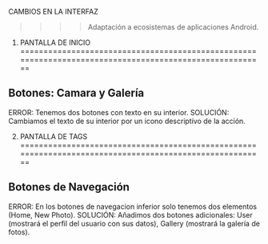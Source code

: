 
CAMBIOS EN LA INTERFAZ
>>>>Adaptación a ecosistemas de aplicaciones Android.


1. PANTALLA DE INICIO
========================================================================================================

Botones: Camara y Galería
--------------------------------------------------------------------------------------------------------
ERROR: Tenemos dos botones con texto en su interior.
SOLUCIÓN: Cambiamos el texto de su interior por un icono descriptivo de la acción.



2. PANTALLA DE TAGS
========================================================================================================

Botones de Navegación
--------------------------------------------------------------------------------------------------------
ERROR: En los botones de navegacion inferior solo tenemos dos elementos (Home, New Photo).
SOLUCIÓN: Añadimos dos botones adicionales: User (mostrará el perfil del usuario con sus datos), Gallery (mostrará la galería de fotos).



